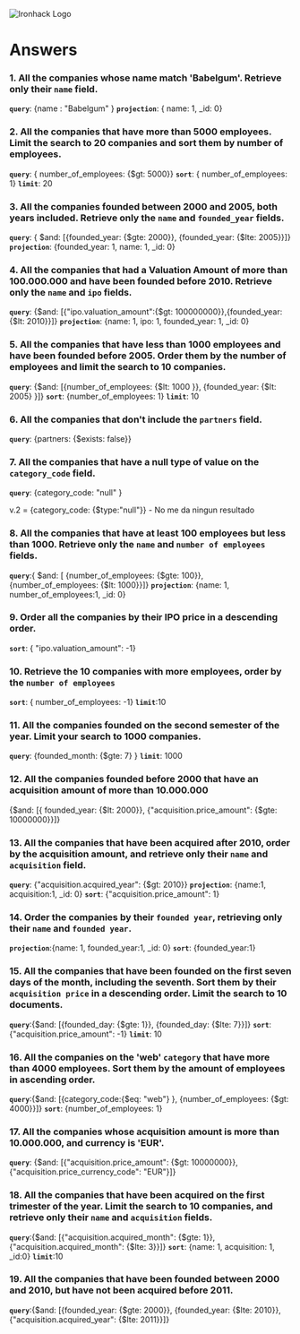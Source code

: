 ![Ironhack Logo](https://i.imgur.com/1QgrNNw.png)

# Answers

### 1. All the companies whose name match 'Babelgum'. Retrieve only their `name` field.

<!-- Your Code Goes Here -->

**`query`**: {name : "Babelgum" }
**`projection`**: { name: 1, \_id: 0}

### 2. All the companies that have more than 5000 employees. Limit the search to 20 companies and sort them by **number of employees**.

<!-- Your Code Goes Here -->

**`query`**: { number_of_employees: {\$gt: 5000}}
**`sort`**: { number_of_employees: 1}
**`limit`**: 20

### 3. All the companies founded between 2000 and 2005, both years included. Retrieve only the `name` and `founded_year` fields.

<!-- Your Code Goes Here -->

**`query`**: { $and: [{founded_year: {$gte: 2000}}, {founded_year: {\$lte: 2005}}]}
**`projection`**: {founded_year: 1, name: 1, \_id: 0}

### 4. All the companies that had a Valuation Amount of more than 100.000.000 and have been founded before 2010. Retrieve only the `name` and `ipo` fields.

<!-- Your Code Goes Here -->

**`query`**: {$and: [{"ipo.valuation_amount":{$gt: 100000000}},{founded_year: {\$lt: 2010}}]}
**`projection`**: {name: 1, ipo: 1, founded_year: 1, \_id: 0}

### 5. All the companies that have less than 1000 employees and have been founded before 2005. Order them by the number of employees and limit the search to 10 companies.

<!-- Your Code Goes Here -->

**`query`**: {$and: [{number_of_employees: {$lt: 1000 }}, {founded_year: {\$lt: 2005} }]}
**`sort`**: {number_of_employees: 1}
**`limit`**: 10

### 6. All the companies that don't include the `partners` field.

<!-- Your Code Goes Here -->

**`query`**: {partners: {\$exists: false}}

### 7. All the companies that have a null type of value on the `category_code` field.

<!-- Your Code Goes Here -->

**`query`**: {category_code: "null" }

v.2 = {category_code: {\$type:"null"}} - No me da ningun resultado

### 8. All the companies that have at least 100 employees but less than 1000. Retrieve only the `name` and `number of employees` fields.

<!-- Your Code Goes Here -->

**`query`**:{ $and: [ {number_of_employees: {$gte: 100}}, {number_of_employees: {\$lt: 1000}}]}
**`projection`**: {name: 1, number_of_employees:1, \_id: 0}

### 9. Order all the companies by their IPO price in a descending order.

<!-- Your Code Goes Here -->

**`sort`**: { "ipo.valuation_amount": -1}

### 10. Retrieve the 10 companies with more employees, order by the `number of employees`

<!-- Your Code Goes Here -->

**`sort`**: { number_of_employees: -1}
**`limit`**:10

### 11. All the companies founded on the second semester of the year. Limit your search to 1000 companies.

<!-- Your Code Goes Here -->

**`query`**: {founded_month: {\$gte: 7} }
**`limit`**: 1000

### 12. All the companies founded before 2000 that have an acquisition amount of more than 10.000.000

<!-- Your Code Goes Here -->

{$and: [{ founded_year: {$lt: 2000}}, {"acquisition.price_amount": {\$gte: 10000000}}]}

### 13. All the companies that have been acquired after 2010, order by the acquisition amount, and retrieve only their `name` and `acquisition` field.

<!-- Your Code Goes Here -->

**`query`**: {"acquisition.acquired_year": {\$gt: 2010}}
**`projection`**: {name:1, acquisition:1, \_id: 0}
**`sort`**: {"acquisition.price_amount": 1}

### 14. Order the companies by their `founded year`, retrieving only their `name` and `founded year`.

<!-- Your Code Goes Here -->

**`projection`**:{name: 1, founded_year:1, \_id: 0}
**`sort`**: {founded_year:1}

### 15. All the companies that have been founded on the first seven days of the month, including the seventh. Sort them by their `acquisition price` in a descending order. Limit the search to 10 documents.

<!-- Your Code Goes Here -->

**`query`**:{$and: [{founded_day: {$gte: 1}}, {founded_day: {\$lte: 7}}]}
**`sort`**:{"acquisition.price_amount": -1}
**`limit`**: 10

### 16. All the companies on the 'web' `category` that have more than 4000 employees. Sort them by the amount of employees in ascending order.

<!-- Your Code Goes Here -->

**`query`**:{$and: [{category_code:{$eq: "web"} }, {number_of_employees: {\$gt: 4000}}]}
**`sort`**: {number_of_employees: 1}

### 17. All the companies whose acquisition amount is more than 10.000.000, and currency is 'EUR'.

<!-- Your Code Goes Here -->

**`query`**: {$and: [{"acquisition.price_amount": {$gt: 10000000}}, {"acquisition.price_currency_code": "EUR"}]}

### 18. All the companies that have been acquired on the first trimester of the year. Limit the search to 10 companies, and retrieve only their `name` and `acquisition` fields.

<!-- Your Code Goes Here -->

**`query`**:{$and: [{"acquisition.acquired_month": {$gte: 1}}, {"acquisition.acquired_month": {\$lte: 3}}]}
**`sort`**: {name: 1, acquisition: 1, \_id:0}
**`limit`**:10

### 19. All the companies that have been founded between 2000 and 2010, but have not been acquired before 2011.

<!-- Your Code Goes Here -->

**`query`**:{$and: [{founded_year: {$gte: 2000}}, {founded_year: {$lte: 2010}}, {"acquisition.acquired_year": {$lte: 2011}}]}
